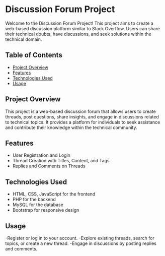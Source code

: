 # Discussion Forum Project

Welcome to the Discussion Forum Project! This project aims to create a web-based discussion platform similar to Stack Overflow. Users can share their technical doubts, have discussions, and seek solutions within the technical domain.

## Table of Contents

- [Project Overview](#project-overview)
- [Features](#features)
- [Technologies Used](#technologies-used)
- [Usage](#usage)


## Project Overview

This project is a web-based discussion forum that allows users to create threads, post questions, share insights, and engage in discussions related to technical topics. It provides a platform for individuals to seek assistance and contribute their knowledge within the technical community.

## Features

- User Registration and Login
- Thread Creation with Titles, Content, and Tags
- Replies and Comments on Threads


## Technologies Used

- HTML, CSS, JavaScript for the frontend
- PHP for the backend
- MySQL for the database
- Bootstrap for responsive design

## Usage

-Register or log in to your account.
-Explore existing threads, search for topics, or create a new thread.
-Engage in discussions by posting replies and comments.
